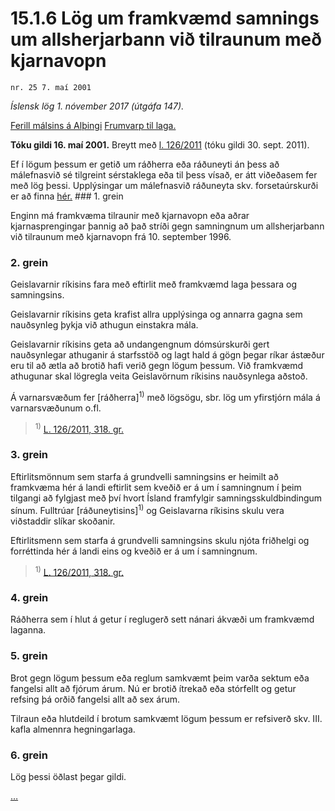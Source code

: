 # 15.1.6 Lög um framkvæmd samnings um allsherjarbann við tilraunum með kjarnavopn

`nr. 25 7. maí 2001`

_Íslensk lög 1. nóvember 2017 (útgáfa 147)._

[Ferill málsins á Alþingi](https://www.althingi.is/thingstorf/thingmalalistar-eftir-thingum/ferill/?ltg=126&mnr=265)
[Frumvarp til laga.](https://www.althingi.is/altext/126/s/0293.html)

**Tóku gildi 16. maí 2001.**
Breytt með
[l. 126/2011](https://althingi.is/altext/stjt/2011.126.html) (tóku gildi 30. sept. 2011).

Ef í lögum þessum er getið um ráðherra eða ráðuneyti án þess að málefnasvið sé tilgreint sérstaklega eða til þess vísað, er átt viðeðasem fer með lög þessi. Upplýsingar um málefnasvið ráðuneyta skv. forsetaúrskurði er að finna [hér.](2017015.md) ### 1. grein



Enginn má framkvæma tilraunir með kjarnavopn eða aðrar kjarnasprengingar þannig að það stríði gegn samningnum um allsherjarbann við tilraunum með kjarnavopn frá 10. september 1996.

### 2. grein



Geislavarnir ríkisins fara með eftirlit með framkvæmd laga þessara og samningsins.

Geislavarnir ríkisins geta krafist allra upplýsinga og annarra gagna sem nauðsynleg þykja við athugun einstakra mála.

Geislavarnir ríkisins geta að undangengnum dómsúrskurði gert nauðsynlegar athuganir á starfsstöð og lagt hald á gögn þegar ríkar ástæður eru til að ætla að brotið hafi verið gegn lögum þessum. Við framkvæmd athugunar skal lögregla veita Geislavörnum ríkisins nauðsynlega aðstoð.

Á varnarsvæðum fer [ráðherra]<sup>1)</sup> með lögsögu, sbr. lög um yfirstjórn mála á varnarsvæðunum o.fl.

> <sup>1)</sup> [L. 126/2011, 318. gr.](https://althingi.is/altext/stjt/2011.126.html)

### 3. grein



Eftirlitsmönnum sem starfa á grundvelli samningsins er heimilt að framkvæma hér á landi eftirlit sem kveðið er á um í samningnum í þeim tilgangi að fylgjast með því hvort Ísland framfylgir samningsskuldbindingum sínum. Fulltrúar [ráðuneytisins]<sup>1)</sup> og Geislavarna ríkisins skulu vera viðstaddir slíkar skoðanir.

Eftirlitsmenn sem starfa á grundvelli samningsins skulu njóta friðhelgi og forréttinda hér á landi eins og kveðið er á um í samningnum.

> <sup>1)</sup> [L. 126/2011, 318. gr.](https://althingi.is/altext/stjt/2011.126.html)

### 4. grein



Ráðherra sem í hlut á getur í reglugerð sett nánari ákvæði um framkvæmd laganna.

### 5. grein



Brot gegn lögum þessum eða reglum samkvæmt þeim varða sektum eða fangelsi allt að fjórum árum. Nú er brotið ítrekað eða stórfellt og getur refsing þá orðið fangelsi allt að sex árum.

Tilraun eða hlutdeild í brotum samkvæmt lögum þessum er refsiverð skv. III. kafla almennra hegningarlaga.

### 6. grein



Lög þessi öðlast þegar gildi.

[…](https://www.althingi.is/lagasafn/leidbeiningar/)

